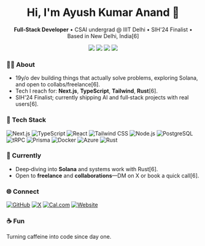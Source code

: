 <!-- Profile Header -->
<h1 align="center">Hi, I'm Ayush Kumar Anand 👋</h1>
<p align="center">
  <b>Full‑Stack Developer</b> • CSAI undergrad @ IIIT Delhi • SIH'24 Finalist • Based in New Delhi, India[6]
</p>
<p align="center">
  <a href="https://github.com/ayushk-1801"><img src="https://img.shields.io/badge/GitHub-ayushk--1801-181717?logo=github" /></a>
  <a href="https://ayushk.me"><img src="https://img.shields.io/badge/Portfolio-ayushk.me-1f6feb?logo=vercel" /></a>
  <a href="https://x.com/ayushktwt"><img src="https://img.shields.io/badge/X-@ayushktwt-000000?logo=x" /></a>
  <a href="https://cal.com/ayush-kumar-anand"><img src="https://img.shields.io/badge/Book%20a%20call-Cal.com-111?logo=caldotcom" /></a>
</p>

<!-- About -->
### 👨‍💻 About
- 19y/o dev building things that actually solve problems, exploring Solana, and open to collabs/freelance[6].  
- Tech I reach for: <b>Next.js</b>, <b>TypeScript</b>, <b>Tailwind</b>, <b>Rust</b>[6].  
- SIH'24 Finalist; currently shipping AI and full‑stack projects with real users[6].

<!-- Skills / Stack -->
### 🧰 Tech Stack
<p>
  <img alt="Next.js" src="https://img.shields.io/badge/Next.js-000000?logo=nextdotjs" />
  <img alt="TypeScript" src="https://img.shields.io/badge/TypeScript-3178C6?logo=typescript&logoColor=fff" />
  <img alt="React" src="https://img.shields.io/badge/React-20232a?logo=react&logoColor=61DAFB" />
  <img alt="Tailwind CSS" src="https://img.shields.io/badge/Tailwind-38B2AC?logo=tailwindcss&logoColor=fff" />
  <img alt="Node.js" src="https://img.shields.io/badge/Node.js-339933?logo=nodedotjs&logoColor=fff" />
  <img alt="PostgreSQL" src="https://img.shields.io/badge/Postgres-4169E1?logo=postgresql&logoColor=fff" />
  <img alt="tRPC" src="https://img.shields.io/badge/tRPC-2596be?logo=trpc&logoColor=fff" />
  <img alt="Prisma" src="https://img.shields.io/badge/Prisma-2D3748?logo=prisma&logoColor=fff" />
  <img alt="Docker" src="https://img.shields.io/badge/Docker-2496ED?logo=docker&logoColor=fff" />
  <img alt="Azure" src="https://img.shields.io/badge/Azure-0078D4?logo=microsoftazure&logoColor=fff" />
  <img alt="Rust" src="https://img.shields.io/badge/Rust-000000?logo=rust&logoColor=fff" />
</p>

<!-- What I'm up to -->
### 🔭 Currently
- Deep‑diving into <b>Solana</b> and systems work with Rust[6].  
- Open to <b>freelance</b> and <b>collaborations</b>—DM on X or book a quick call[6].

<!-- Connect -->
### 🌐 Connect
<p>
  <a href="https://github.com/ayushk-1801"><img alt="GitHub" src="https://img.shields.io/badge/GitHub-ayushk--1801-181717?logo=github" /></a>
  <a href="https://x.com/ayushktwt"><img alt="X" src="https://img.shields.io/badge/X-@ayushktwt-000000?logo=x" /></a>
  <a href="https://cal.com/ayush-kumar-anand"><img alt="Cal.com" src="https://img.shields.io/badge/Cal.com-Book%20a%20slot-111?logo=caldotcom" /></a>
  <a href="https://ayushk.me"><img alt="Website" src="https://img.shields.io/badge/Website-ayushk.me-1f6feb?logo=vercel" /></a>
</p>

<!-- Fun -->
### ☕ Fun
Turning caffeine into code since day one.
